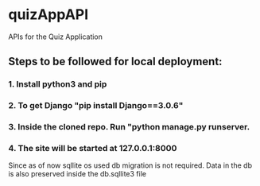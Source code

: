 # quizAppAPI
APIs for the Quiz Application

## Steps to be followed for local deployment:
### 1. Install python3 and pip
### 2. To get Django "pip install Django==3.0.6"
### 3. Inside the cloned repo. Run "python manage.py runserver.
### 4. The site will be started at 127.0.0.1:8000
Since as of now sqllite os used db migration is not required. Data in the db is also preserved inside the db.sqllite3 file
